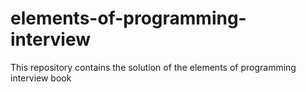 # elements-of-programming-interview
This repository contains the solution of the elements of programming interview book
